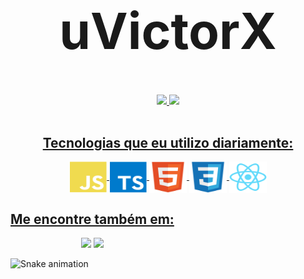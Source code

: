 <h1 align="center" style="font-size: 80px">uVictorX</h1>

<div align="center">
  <a href="https://github.com/uVictorX">
    <img height="170em" src="https://github-readme-stats.vercel.app/api?username=uVictorX&show_icons=true&theme=dark&include_all_commits=true&count_private=true"/>
    <img height="170em" src="https://github-readme-stats.vercel.app/api/top-langs/?username=uVictorX&layout=compact&langs_count=7&theme=dark"/>
</div>
  
<div align="center" style="display: inline_block"><br>
  <h2>Tecnologias que eu utilizo diariamente:</h2>
  <img align="center" alt="Victor-Js" height="50" width="60" src="https://raw.githubusercontent.com/devicons/devicon/master/icons/javascript/javascript-plain.svg">

  <img align="center" alt="Victor-Ts" height="50" width="60" src="https://raw.githubusercontent.com/devicons/devicon/master/icons/typescript/typescript-plain.svg">
  
  <img align="center" alt="Victor-HTML" height="50" width="60" src="https://raw.githubusercontent.com/devicons/devicon/master/icons/html5/html5-original.svg">

  <img align="center" alt="Victor-CSS" height="50" width="60" src="https://raw.githubusercontent.com/devicons/devicon/master/icons/css3/css3-original.svg">
  
  <img align="center" alt="Victor-React" height="50" width="60" src="https://raw.githubusercontent.com/devicons/devicon/master/icons/react/react-original.svg">
 </div>
<div align="center" style="display: inline-block"> 
  <h2>Me encontre também em:</h2>
  <a href="https://www.youtube.com/channel/UCwNCXIzlm8g9by4fS1DPebw" target="_blank"><img src="https://img.shields.io/badge/YouTube-FF0000?style=for-the-badge&logo=youtube&logoColor=white" target="_blank"></a> <a href="https://instagram.com/victor_souza.br" target="_blank"><img src="https://img.shields.io/badge/-Instagram-%23E4405F?style=for-the-badge&logo=instagram&logoColor=white" target="_blank"></a>
</div>

  ![Snake animation](https://github.com/rafaballerini/uVictorX/blob/output/github-contribution-grid-snake.svg)

